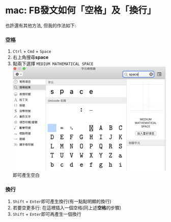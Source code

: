 # mac: FB發文如何「空格」及「換行」

也許還有其他方法, 但我的作法如下:

### 空格

1. `Ctrl` + `Cmd` + `Space`
2. 右上角搜尋**space**
3. 點兩下選擇 `MEDIUM MATHEMATICAL SPACE`![](../../.gitbook/assets/ying-mu-kuai-zhao-20190517-xia-wu-10.29.49.png) 即可產生空白

### 換行

1. `Shift` + `Enter`即可產生換行\(有一點點明顯的換行\)
2. 若要空更多行: 在這裡插入一個空格\(同上述**空格**的步驟\)
3. `Shift` + `Enter`即可再產生一個換行

